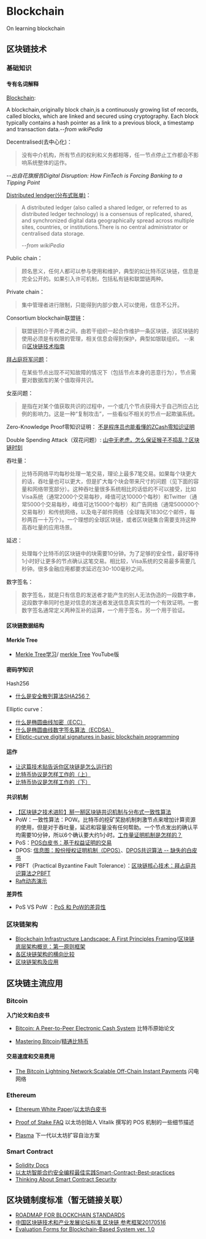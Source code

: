 # Blockchain
On learning blockchain

## 区块链技术

### 基础知识
#### 专有名词解释

[Blockchain](https://en.wikipedia.org/wiki/Blockchain):
>
A blockchain,originally block chain,is a continuously growing list of records, called blocks, which are linked and secured using cryptography. 
Each block typically contains a hash pointer as a link to a previous block, a timestamp and transaction data.--*from wikiPedia*

Decentralised(去中心化)：
>没有中介机构，所有节点的权利和义务都相等，任一节点停止工作都会不影响系统整体的运作。
>
--*出自花旗报告Digital Disruption: How FinTech is Forcing Banking to a Tipping Point*

[Distributed lendger(分布式账单)](https://en.wikipedia.org/wiki/Distributed_ledger)：
>A distributed ledger (also called a shared ledger, or referred to as distributed ledger technology) is a consensus of replicated, shared, and synchronized digital data geographically spread across multiple sites, countries, or institutions.There is no central administrator or centralised data storage.
>
>--*from wikiPedia*

Public chain：
>顾名思义，任何人都可以参与使用和维护，典型的如比特币区块链，信息是完全公开的。如果引入许可机制，包括私有链和联盟链两种。


Private chain：
>集中管理者进行限制，只能得到内部少数人可以使用，信息不公开。


Consortium blockchain联盟链：
>联盟链则介于两者之间，由若干组织一起合作维护一条区块链，该区块链的使用必须是有权限的管理，相关信息会得到保护，典型如银联组织。
--来自[区块链技术指南](https://yeasy.gitbooks.io/blockchain_guide/content/born/what.html)

[拜占庭将军问题](https://baike.baidu.com/item/%E6%8B%9C%E5%8D%A0%E5%BA%AD%E5%B0%86%E5%86%9B%E9%97%AE%E9%A2%98)：
>在某些节点出现不可知故障的情况下（包括节点本身的恶意行为），节点需要对数据库的某个值取得共识。

女巫问题：
>是指在对某个值获取共识的过程中，一个或几个节点获得大于自己所应占比例的影响力。这是一种“复制攻击”，一些看似不相关的节点一起欺骗系统。


Zero-Knowledge Proof零知识证明：
[不是程序员也能看懂的ZCash零知识证明](http://www.sohu.com/a/121847942_475384)

Double Spending Attack（双花问题）:
[山中无老虎，怎么保证猴子不捣乱？区块链时刻](https://zhuanlan.zhihu.com/p/25692826)


吞吐量：
>比特币网络平均每秒处理一笔交易，理论上最多7笔交易。如果每个块更大的话，吞吐量也可以更大，但是扩大每个块会带来尺寸的问题（见下面的容量和网络带宽部分）。这种吞吐量很多系统相比的话低的不可以接受，比如Visa系统（通常2000个交易每秒，峰值可达10000个每秒）和Twitter（通常5000个交易每秒，峰值可达15000个每秒）和广告网络（通常500000个交易每秒）和传统网络，以及电子邮件网络（全球每天1830亿个邮件，每秒两百一十万个）。一个理想的全球区块链，或者区块链集合需要支持这种高吞吐量的应用场景。

延迟：
>处理每个比特币的区块链中的块需要10分钟。为了足够的安全性，最好等待1小时好让更多的节点确认这笔交易。相比较，Visa系统的交易最多需要几秒钟。很多金融应用都要求延迟在30-100毫秒之间。

数字签名：
>数字签名，就是只有信息的发送者才能产生的别人无法伪造的一段数字串，这段数字串同时也是对信息的发送者发送信息真实性的一个有效证明。一套数字签名通常定义两种互补的运算，一个用于签名，另一个用于验证。


#### 区块链数据结构

#### Merkle Tree

* [Merkle Tree学习](http://www.cnblogs.com/fengzhiwu/p/5524324.html)/
[merkle Tree](https://www.youtube.com/watch?v=Js535LqapFE#t=238) YouTube版

#### 密码学知识

Hash256

* [什么是安全散列算法SHA256？](http://8btc.com/article-136-1.html)

Elliptic curve：

* [什么是椭圆曲线加密（ECC）](http://8btc.com/article-138-1.html)
* [什么是椭圆曲线数字签名算法（ECDSA）](http://8btc.com/article-140-1.html)
* [Elliptic-curve digital signatures
in basic blockchain programming](http://davidederosa.com/basic-blockchain-programming/elliptic-curve-digital-signatures/)


#### 运作

* [让这篇技术贴告诉你区块链是怎么运行的](https://yq.aliyun.com/articles/60218?spm=5176.8067842.tagmain.89.vy6RKf)
* [比特币协议是怎样工作的（上）](http://www.8btc.com/bitcoin-contract)
* [比特币协议是怎样工作的（下）](http://www.8btc.com/bitcoin-contract2)




#### 共识机制

* [【区块链之技术进阶】掰一掰区块链共识机制与分布式一致性算法](https://yq.aliyun.com/articles/60400)
* PoW：一致性算法：POW。比特币的挖矿奖励机制刺激节点来增加计算资源的使用，但是对于吞吐量，延迟和容量没有任何帮助。一个节点发出的确认平均需要10分钟，所以6个确认要大约1小时。[工作量证明机制是怎样的？](http://8btc.com/article-160-1.html)
* PoS：[POS白皮书：基于权益证明的交易](http://www.8btc.com/pos-white-book)
* DPOS: [信息图：股份授权证明机制（DPOS）](http://www.8btc.com/dpossha)、[DPOS共识算法 -- 缺失的白皮书](https://steemit.com/dpos/@legendx/dpos)
* PBFT（Practical Byzantine Fault Tolerance）：[区块链核心技术：拜占庭共识算法之PBFT](http://www.jianshu.com/p/fb5edf031afd)
* [Raft动态演示](http://thesecretlivesofdata.com/raft/?spm=5176.100239.blogcont60400.8.7rQOfk)

**差异性**
* PoS VS PoW ：[PoS 和 PoW的差异性](http://bitfury.com/content/5-white-papers-research/pos-vs-pow-1.0.2.pdf)

### 区块链架构

* [Blockchain Infrastructure Landscape: A First Principles Framing](https://blog.bigchaindb.com/blockchain-infrastructure-landscape-a-first-principles-framing-92cc5549bafe)/[区块链底层架构概览：第一原则框架](http://ethfans.org/posts/blockchain-infrastructure-landscape-a-first-principles)
* [各区块链架构的横向比较](http://www.sohu.com/a/159487224_684500)
* [区块链架构及应用](http://www.360doc.com/content/17/0820/04/30836886_680524486.shtml)




## 区块链主流应用

### Bitcoin
**入门论文和白皮书**
* [Bitcoin: A Peer-to-Peer Electronic Cash System](https://bitcoin.org/bitcoin.pdf) 比特币原始论文

* [Mastering Bitcoin](http://chimera.labs.oreilly.com/books/1234000001802/index.html)/[精通比特币](http://book.8btc.com/books/1/master_bitcoin/_book/) 

#### 交易速度和交易费用
* [The Bitcoin Lightning Network:Scalable Off-Chain Instant Payments](https://lightning.network/lightning-network-paper.pdf) 闪电网络

### Ethereum
* [Ethereum White Paper](https://github.com/ethereum/wiki/wiki/White-Paper)/[以太坊白皮书](https://github.com/ethereum/wiki/wiki/%5B%E4%B8%AD%E6%96%87%5D-%E4%BB%A5%E5%A4%AA%E5%9D%8A%E7%99%BD%E7%9A%AE%E4%B9%A6)

* [Proof of Stake FAQ](https://github.com/ethereum/wiki/wiki/Proof-of-Stake-FAQ) 以太坊创始人 Vitalik 撰写的 POS 机制的一些细节描述

* [Plasma](http://plasma.io/plasma.pdf) 下一代以太坊扩容自治方案

### Smart Contract
* [Solidity Docs](https://solidity.readthedocs.io/en/latest/introduction-to-smart-contracts.html)
* [以太坊智能合约安全编程最佳实践Smart-Contract-Best-practices](https://github.com/ConsenSys/smart-contract-best-practices)
* [Thinking About Smart Contract Security](https://blog.ethereum.org/2016/06/19/thinking-smart-contract-security/)

## 区块链制度标准（暂无链接关联）
* [ROADMAP FOR BLOCKCHAIN STANDARDS]()
* [中国区块链技术和产业发展论坛标准 区块链 参考框架20170516]()
* [Evaluation Forms for Blockchain-Based System ver. 1.0]()



  
    
